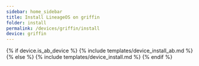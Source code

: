 ```yaml
---
sidebar: home_sidebar
title: Install LineageOS on griffin
folder: install
permalink: /devices/griffin/install
device: griffin
---
```

{% if device.is_ab_device %}
{% include templates/device_install_ab.md %}
{% else %}
{% include templates/device_install.md %}
{% endif %}
